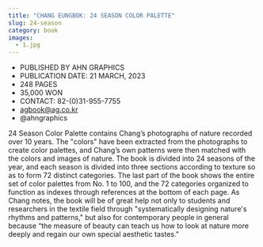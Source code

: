 ```yaml
---
title: "CHANG EUNGBOK: 24 SEASON COLOR PALETTE"
slug: 24-season
category: book
images:
  - 1.jpg
---
```


- PUBLISHED BY AHN GRAPHICS 
- PUBLICATION DATE: 21 MARCH, 2023 
- 248 PAGES
- 35,000 WON
- CONTACT: 82-(0)31-955-7755
- agbook@ag.co.kr
- @ahngraphics


24 Season Color Palette contains  Chang’s photographs of nature recorded over 10 years. The "colors" have been extracted from the photographs to create color palettes, and  Chang’s own patterns were then matched with the colors and images of nature. The book is divided into 24 seasons of the year, and each season is divided into three sections according to texture so as to form 72 distinct categories. The last part of the book  shows the entire set of color palettes from No. 1 to 100, and the 72  categories organized to function as indexes through references at the bottom of each page. As  Chang notes, the book will be of great help not only to students and researchers in the textile field through "systematically designing nature's rhythms and patterns," but also for contemporary people in general because “the measure of beauty can teach us how to look at nature more deeply and regain our own special aesthetic tastes."
